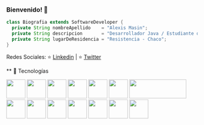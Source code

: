 ### Bienvenido! 👋

```java
class Biografia extends SoftwareDeveloper {
  private String nombreApellido    = "Alexis Masin";
  private String descripcion       = "Desarrollador Java / Estudiante de Ingeniería en Sistemas De Información";
  private String lugarDeResidencia = "Resistencia - Chaco";
}
```
Redes Sociales:
    ⭐️ [Linkedin](https://www.linkedin.com/in/alexismasin/)  | ⭐️ [Twitter](https://twitter.com/AlexisMasin)

** 💬 Tecnologías

<code><a href="https://www.docker.com/" target="_blank"><img height="50" src="https://www.vectorlogo.zone/logos/java/java-horizontal.svg"></a></code>
<code><a href="https://www.docker.com/" target="_blank"><img height="50" src="https://www.vectorlogo.zone/logos/springio/springio-ar21.svg"></a></code>
<code><a href="https://www.docker.com/" target="_blank"><img height="50" src="https://www.vectorlogo.zone/logos/javascript/javascript-horizontal.svg"></a></code>
<code><a href="https://www.docker.com/" target="_blank"><img height="50" src="https://www.vectorlogo.zone/logos/mysql/mysql-horizontal.svg"></a></code>
<code><a href="https://www.docker.com/" target="_blank"><img height="50" src="https://www.vectorlogo.zone/logos/w3_css/w3_css-ar21.svg"></a></code>
<code><a href="https://www.docker.com/" target="_blank"><img height="50" src="https://www.vectorlogo.zone/logos/w3_html5/w3_html5-ar21.svg"></a></code>
<code><a href="https://www.docker.com/" target="_blank"><img height="50" src="https://raw.githubusercontent.com/gilbarbara/logos/608007b99fab1d55be5de9f9ec2c75bcc80a438c/logos/thymeleaf.svg" width="150" height="150"></a></code>
<code><a href="https://git-scm.com//" target="_blank"><img height="50" src="https://www.vectorlogo.zone/logos/git-scm/git-scm-ar21.svg"></a></code>
<code><a href="https://www.docker.com/" target="_blank"><img height="50" src="https://www.vectorlogo.zone/logos/gitlab/gitlab-ar21.svg"></a></code>
<code><a href="https://www.docker.com/" target="_blank"><img height="50" src="https://www.vectorlogo.zone/logos/hibernate/hibernate-ar21.svg"></a></code>
<code><a href="https://www.docker.com/" target="_blank"><img height="50" src="https://www.vectorlogo.zone/logos/ibm/ibm-ar21.svg"></a></code>
<code><a href="https://www.docker.com/" target="_blank"><img height="50" src="https://www.vectorlogo.zone/logos/json/json-ar21.svg"></a></code>
<code><a href="https://www.docker.com/" target="_blank"><img height="50" src="https://www.vectorlogo.zone/logos/trello/trello-ar21.svg"></a></code>
<code><a href="https://www.docker.com/" target="_blank"><img height="50" src="https://www.vectorlogo.zone/logos/docker/docker-ar21.svg"></a></code>



